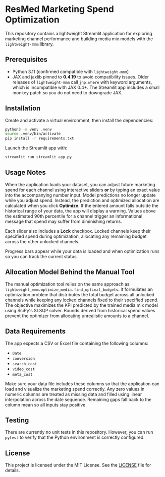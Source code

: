 

# ResMed Marketing Spend Optimization

This repository contains a lightweight Streamlit application for exploring marketing channel performance and building media mix models with the `lightweight-mmm` library.

## Prerequisites

- Python 3.11 (confirmed compatible with `lightweight-mmm`)
- JAX and jaxlib pinned to **0.4.19** to avoid compatibility issues. Older
   releases of `lightweight-mmm` call `jnp.where` with keyword arguments, which
   is incompatible with JAX 0.4+. The Streamlit app includes a small monkey patch
   so you do not need to downgrade JAX.
## Installation

Create and activate a virtual environment, then install the dependencies:

```bash
python3 -m venv .venv
source .venv/bin/activate
pip install -r requirements.txt
```

Launch the Streamlit app with:

```bash
streamlit run streamlit_app.py
```

## Usage Notes

When the application loads your dataset, you can adjust future marketing spend
for each channel using interactive sliders **or** by typing an exact value into
the accompanying number input. Model predictions no longer update while you
adjust spend. Instead, the prediction and optimized allocation are calculated
when you click **Optimize**. If the entered amount falls outside the historical
range of your data, the app will display a warning. Values above the estimated
90th percentile for a channel trigger an informational message that spend may
suffer from diminishing returns.

Each slider also includes a **Lock** checkbox. Locked channels keep their
specified spend during optimization, allocating any remaining budget across the
other unlocked channels.

Progress bars appear while your data is loaded and when optimization runs so
you can track the current status.

## Allocation Model Behind the Manual Tool

The manual optimization tool relies on the same approach as
`lightweight_mmm.optimize_media.find_optimal_budgets`. It formulates an
optimization problem that distributes the total budget across all unlocked
channels while keeping any locked channels fixed to their specified spend. The
objective maximizes the KPI predicted by the trained media mix model using
SciPy's SLSQP solver. Bounds derived from historical spend values prevent the
optimizer from allocating unrealistic amounts to a channel.

## Data Requirements

The app expects a CSV or Excel file containing the following columns:

- `Date`
- `conversion`
- `search_cost`
- `video_cost`
- `meta_cost`

Make sure your data file includes these columns so that the application can load and visualize the marketing spend correctly. Any zero values in numeric columns are treated as missing data and filled using linear interpolation across the date sequence. Remaining gaps fall back to the column mean so all inputs stay positive.

## Testing

There are currently no unit tests in this repository. However, you can run `pytest` to verify that the Python environment is correctly configured.

## License

This project is licensed under the MIT License. See the [LICENSE](LICENSE) file for details.
